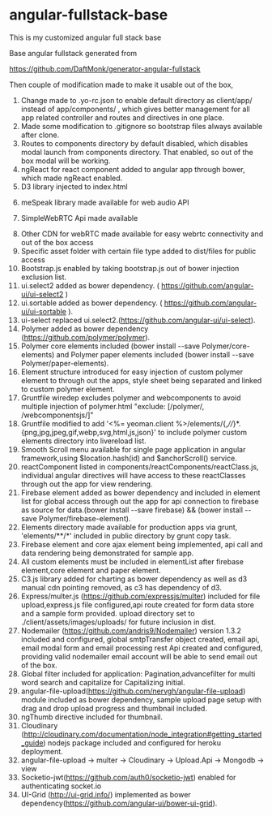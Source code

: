 angular-fullstack-base
======================

This is my customized angular full stack base

Base angular fullstack generated from 

https://github.com/DaftMonk/generator-angular-fullstack

Then couple of modification made to make it usable out of the box,

1. Change made to .yo-rc.json to enable default directory as client/app/ instead of app/components/ , which gives better management for all app related controller and routes and directives in one place.
2. Made some modification to .gitignore so bootstrap files always available after clone.
3. Routes to components directory by default disabled, which disables modal launch from components directory. That enabled, so out of the box modal will be working.
4. ngReact for react component added to angular app through bower, which made ngReact enabled.
5. D3 library injected to index.html 
 <script src="http://d3js.org/d3.v3.min.js" charset="utf-8"></script>
6. meSpeak library made available for web audio API
 <script src='http://www.masswerk.at/mespeak/mespeak.js'></script>
7. SimpleWebRTC  Api made available 
 <script src="https://simplewebrtc.com/latest.js"></script> 
8. Other CDN for webRTC made available for easy webrtc connectivity and out of the box access
9. Specific asset folder with certain file type added to dist/files for public access
10. Bootstrap.js enabled by taking bootstrap.js out of bower injection exclusion list.
11. ui.select2 added as bower dependency. ( https://github.com/angular-ui/ui-select2 )
12. ui.sortable added as bower dependency. ( https://github.com/angular-ui/ui-sortable ).
13. ui-select replaced ui.select2.(https://github.com/angular-ui/ui-select).
14. Polymer added as bower dependency (https://github.com/polymer/polymer).
15. Polymer core elements included (bower install --save Polymer/core-elements) and Polymer paper elements included (bower install --save Polymer/paper-elements).
16. Element structure introduced for easy injection of custom polymer element to through out the apps, style sheet being separated and linked to custom polymer element.
17. Gruntfile wiredep excludes polymer and webcomponents to avoid multiple injection of polymer.html "exclude: [/polymer/, /webcomponentsjs/]"
18. Gruntfile modified to add '<%= yeoman.client %>/elements/{,*//*}*.{png,jpg,jpeg,gif,webp,svg,html,js,json}' to include polymer custom elements directory into livereload list.
19. Smooth Scroll menu available for single page application in angular framework,using $location.hash(id) and $anchorScroll() service.
20. reactComponent listed in components/reactComponents/reactClass.js, individual angular directives will have access to these reactClasses through out the app for view rendering.
21. Firebase element added as bower dependency and included in element list for global access through out the app for api connection to firebase as source for data.(bower install --save firebase) && (bower install --save Polymer/firebase-element).
22. Elements directory made available for production apps via grunt, 'elements/**/*' included in public directory by grunt copy task.
23. Firebase element and core ajax element being implemented, api call and data rendering being demonstrated for sample app.
24. All custom elements must be included in elementList after firebase element,core element and paper element.
25. C3.js library added for charting as bower dependency as well as d3 manual cdn pointing removed, as c3 has dependency of d3.
26. Express/multer.js (https://github.com/expressjs/multer) included for file upload,express.js file configured,api route created for form data store and a sample form provided. upload directory set to ./client/assets/images/uploads/ for future inclusion in dist.
27. Nodemailer (https://github.com/andris9/Nodemailer) version 1.3.2 included and configured, global smtpTransfer object created, email api, email modal form and email processing rest Api created and configured, providing valid nodemailer email account will be able to send email out of the box.
28. Global filter included for application: Pagination,advancefilter for multi word search and capitalize for Capitalizing initial.
29. angular-file-upload(https://github.com/nervgh/angular-file-upload) module included as bower dependency, sample upload page setup with drag and drop upload progress and thumbnail included.
30. ngThumb directive included for thumbnail.
31. Cloudinary (http://cloudinary.com/documentation/node_integration#getting_started_guide) nodejs package included and configured for heroku deployment.
32. angular-file-upload -> multer -> Cloudinary -> Upload.Api -> Mongodb -> view
33. Socketio-jwt(https://github.com/auth0/socketio-jwt) enabled for authenticating socket.io
34. UI-Grid (http://ui-grid.info/) implemented as bower dependency(https://github.com/angular-ui/bower-ui-grid).




